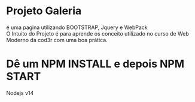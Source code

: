 <h1>Projeto Galeria</h1>
<p>é uma pagina utilizando BOOTSTRAP, Jquery e WebPack <br> O Intuito do Projeto é para aprende os conceito utilizado no curso de Web Moderno da cod3r com uma boa prática.</p>

# Dê um NPM INSTALL e depois NPM START
<p>Nodejs v14</p>
